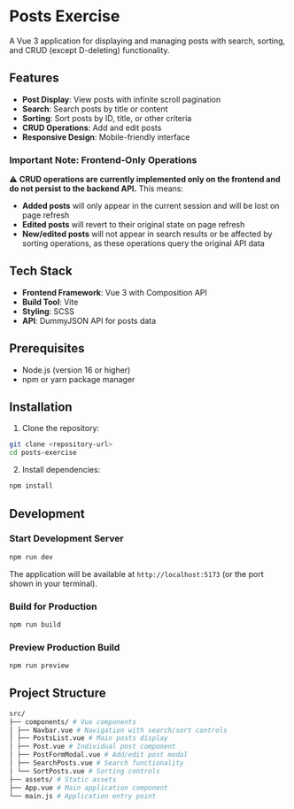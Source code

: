 # Posts Exercise

A Vue 3 application for displaying and managing posts with search, sorting, and CRUD (except D-deleting) functionality.

## Features

- **Post Display**: View posts with infinite scroll pagination
- **Search**: Search posts by title or content
- **Sorting**: Sort posts by ID, title, or other criteria
- **CRUD Operations**: Add and edit posts
- **Responsive Design**: Mobile-friendly interface

### Important Note: Frontend-Only Operations

⚠️ **CRUD operations are currently implemented only on the frontend and do not persist to the backend API.** This means:

- **Added posts** will only appear in the current session and will be lost on page refresh
- **Edited posts** will revert to their original state on page refresh
- **New/edited posts** will not appear in search results or be affected by sorting operations, as these operations query the original API data

## Tech Stack

- **Frontend Framework**: Vue 3 with Composition API
- **Build Tool**: Vite
- **Styling**: SCSS
- **API**: DummyJSON API for posts data

## Prerequisites

- Node.js (version 16 or higher)
- npm or yarn package manager

## Installation

1. Clone the repository:
```bash
git clone <repository-url>
cd posts-exercise
```

2. Install dependencies:
```bash
npm install
```

## Development

### Start Development Server

```bash
npm run dev
```

The application will be available at `http://localhost:5173` (or the port shown in your terminal).

### Build for Production

```bash
npm run build
```

### Preview Production Build

```bash
npm run preview
```

## Project Structure

```bash
src/
├── components/ # Vue components
│ ├── Navbar.vue # Navigation with search/sort controls
│ ├── PostsList.vue # Main posts display
│ ├── Post.vue # Individual post component
│ ├── PostFormModal.vue # Add/edit post modal
│ ├── SearchPosts.vue # Search functionality
│ └── SortPosts.vue # Sorting controls
├── assets/ # Static assets
├── App.vue # Main application component
└── main.js # Application entry point
```